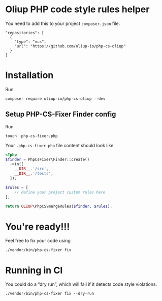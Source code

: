# Oliup PHP code style rules helper

You need to add this to your project `composer.json` file.
```
"repositories": [
  {
    "type": "vcs",
    "url": "https://github.com/oliup-io/php-cs-oliup"
  }
]
```

# Installation

Run
```shell
composer require oliup-io/php-cs-oliup --dev
```

## Setup PHP-CS-Fixer Finder config

Run
```shell
touch .php-cs-fixer.php
```

Your `.php-cs-fixer.php` file content should look like

```php
<?php
$finder = PhpCsFixer\Finder::create()
  ->in([
    __DIR__.'/src',
    __DIR__.'/tests',
  ]);

$rules = [
    // define your project custom rules here
];

return OLIUP\PhpCS\mergeRules($finder, $rules);

```

# You're ready!!!

Feel free to fix your code using

```shell
./vendor/bin/php-cs-fixer fix
```

# Running in CI

You could do a “dry run”, which will fail if it detects code style violations.

```shell
./vendor/bin/php-cs-fixer fix --dry-run
```
